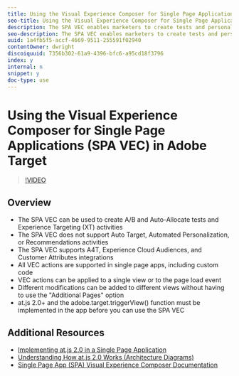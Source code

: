 ```yaml
---
title: Using the Visual Experience Composer for Single Page Applications (SPA VEC) in Adobe Target
seo-title: Using the Visual Experience Composer for Single Page Applications (SPA VEC) in Adobe Target
description: The SPA VEC enables marketers to create tests and personalize content in SPAs in a do-it-yourself fashion without continuous development dependencies. The VEC can be used to create A/B Tests and Experience Targeting (XT) activities in apps built with popular frameworks, such as React and Angular.
seo-description: The SPA VEC enables marketers to create tests and personalize content in SPAs in a do-it-yourself fashion without continuous development dependencies. The VEC can be used to create A/B Tests and Experience Targeting (XT) activities in apps built with popular frameworks, such as React and Angular.
uuid: 1a4fb5f5-accf-4669-9511-255591f02940
contentOwner: dwright
discoiquuid: 7356b302-61a9-4396-bfc6-a95cd18f3796
index: y
internal: n
snippet: y
doc-type: use
---
```


# Using the Visual Experience Composer for Single Page Applications (SPA VEC) in Adobe Target

>[!VIDEO](https://video.tv.adobe.com/v/26249?quality=12)

## Overview

* The SPA VEC can be used to create A/B and Auto-Allocate tests and Experience Targeting (XT) activities
* The SPA VEC does not support Auto Target, Automated Personalization, or Recommendations activities
* The SPA VEC supports A4T, Experience Cloud Audiences, and Customer Attributes integrations
* All VEC actions are supported in single page apps, including custom code
* VEC actions can be applied to a single view or to the page load event
* Different modifications can be added to different views without having to use the "Additional Pages" option  
* at.js 2.0+ and the adobe.target.triggerView() function must be implemented in the app before you can use the SPA VEC

## Additional Resources

* [Implementing at.js 2.0 in a Single Page Application](../using/atjs2-single-page-application-technical-video-implement.md)
* [Understanding How at.js 2.0 Works (Architecture Diagrams)  
  ](../using/atjs20-diagram-technical-video-understand.md)
* [Single Page App (SPA) Visual Experience Composer Documentation](//docs.adobe.com/help/en/target/using/experiences/spa-visual-experience-composer.md)